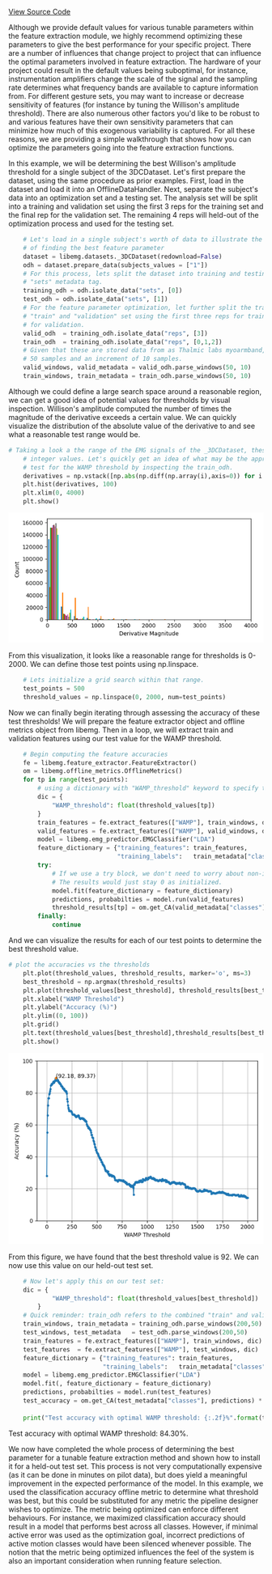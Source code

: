 [View Source Code](https://github.com/libemg/LibEMG_FeatureOptimization_Showcase)

<style>
    .center {
        display: block;
        margin-left: auto;
        margin-right: auto;
        width: 50%;
    }
</style>

Although we provide default values for various tunable parameters within the feature extraction module, we highly recommend optimizing these parameters to give the best performance for your specific project. There are a number of influences that change project to project that can influence the optimal parameters involved in feature extraction. The hardware of your project could result in the default values being suboptimal, for instance, instrumentation amplifiers change the scale of the signal and the sampling rate determines what frequency bands are available to capture information from. For different gesture sets, you may want to increase or decrease sensitivity of features (for instance by tuning the Willison's amplitude threshold). There are also numerous other factors you'd like to be robust to and various features have their own sensitivity parameters that can minimize how much of this exogenous variability is captured. For all these reasons, we are providing a simple walkthrough that shows how you can optimize the parameters going into the feature extraction functions.

In this example, we will be determining the best Willison's amplitude threshold for a single subject of the 3DCDataset. Let's first prepare the dataset, using the same procedure as prior examples. First, load in the dataset and load it into an OfflineDataHandler. Next, separate the subject's data into an optimization set and a testing set. The analysis set will be split into a training and validation set using the first 3 reps for the training set and the final rep for the validation set. The remaining 4 reps will held-out of the optimization process and used for the testing set.

```Python
    # Let's load in a single subject's worth of data to illustrate the process
    # of finding the best feature parameter
    dataset = libemg.datasets._3DCDataset(redownload=False)
    odh = dataset.prepare_data(subjects_values = ["1"])
    # For this process, lets split the dataset into training and testing sets using the 
    # "sets" metadata tag.
    training_odh = odh.isolate_data("sets", [0])
    test_odh = odh.isolate_data("sets", [1])
    # For the feature parameter optimization, let further split the training dataset into a 
    # "train" and "validation" set using the first three reps for training and the final rep
    # for validation. 
    valid_odh  = training_odh.isolate_data("reps", [3])
    train_odh  = training_odh.isolate_data("reps", [0,1,2])
    # Given that these are stored data from as Thalmic labs myoarmband, lets use a window size of
    # 50 samples and an increment of 10 samples.
    valid_windows, valid_metadata = valid_odh.parse_windows(50, 10)
    train_windows, train_metadata = train_odh.parse_windows(50, 10)
```

Although we could define a large search space around a reasonable region, we can get a good idea of potential values for thresholds by visual inspection. Willison's amplitude computed the number of times the magnitude of the derivative exceeds a certain value. We can quickly visualize the distribution of the absolute value of the derivative to and see what a reasonable test range would be.

```Python
# Taking a look a the range of the EMG signals of the _3DCDataset, these seem to be 
    # integer values. Let's quickly get an idea of what may be the appropriate range to 
    # test for the WAMP threshold by inspecting the train_odh.
    derivatives = np.vstack([np.abs(np.diff(np.array(i),axis=0)) for i in train_odh.data[:]])
    plt.hist(derivatives, 100)
    plt.xlim(0, 4000)
    plt.show()
```
![](derivative_values.png)

From this visualization, it looks like a reasonable range for thresholds is 0-2000. We can define those test points using np.linspace.
```Python
    # Lets initialize a grid search within that range.
    test_points = 500
    threshold_values = np.linspace(0, 2000, num=test_points)
```

Now we can finally begin iterating through assessing the accuracy of these test thresholds! We will prepare the feature extractor object and offline metrics object from libemg. Then in a loop, we will extract train and validation features using our test value for the WAMP threshold.

```Python
    # Begin computing the feature accuracies
    fe = libemg.feature_extractor.FeatureExtractor()
    om = libemg.offline_metrics.OfflineMetrics()
    for tp in range(test_points):
        # using a dictionary with "WAMP_threshold" keyword to specify the test point
        dic = {
            "WAMP_threshold": float(threshold_values[tp])
        }
        train_features = fe.extract_features(["WAMP"], train_windows, dic)
        valid_features = fe.extract_features(["WAMP"], valid_windows, dic)
        model = libemg.emg_predictor.EMGClassifier("LDA")
        feature_dictionary = {"training_features": train_features,
                              "training_labels":   train_metadata["classes"]}
        try:
            # If we use a try block, we don't need to worry about non-invertable matrices
            # The results would just stay 0 as initialized.
            model.fit(feature_dictionary = feature_dictionary)
            predictions, probabilties = model.run(valid_features)
            threshold_results[tp] = om.get_CA(valid_metadata["classes"], predictions) * 100
        finally:
            continue
```

And we can visualize the results for each of our test points to determine the best threshold value.

```Python
# plot the accuracies vs the thresholds
    plt.plot(threshold_values, threshold_results, marker='o', ms=3)
    best_threshold = np.argmax(threshold_results)
    plt.plot(threshold_values[best_threshold], threshold_results[best_threshold], marker="*", ms=5)
    plt.xlabel("WAMP Threshold")
    plt.ylabel("Accuracy (%)")
    plt.ylim((0, 100))
    plt.grid()
    plt.text(threshold_values[best_threshold],threshold_results[best_threshold], "({:.2f}, {:.2f})".format(threshold_values[best_threshold],threshold_results[best_threshold] ))
    plt.show()
```
![](wamp_ROC.png)

From this figure, we have found that the best threshold value is 92. We can now use this value on our held-out test set.

```Python
    # Now let's apply this on our test set:
    dic = {
            "WAMP_threshold": float(threshold_values[best_threshold])
        }
    # Quick reminder: train_odh refers to the combined "train" and validation set
    train_windows, train_metadata = training_odh.parse_windows(200,50)
    test_windows, test_metadata   = test_odh.parse_windows(200,50)
    train_features = fe.extract_features(["WAMP"], train_windows, dic)
    test_features  = fe.extract_features(["WAMP"], test_windows, dic)
    feature_dictionary = {"training_features": train_features,
                          "training_labels":   train_metadata["classes"]}
    model = libemg.emg_predictor.EMGClassifier("LDA")
    model.fit(, feature_dictionary = feature_dictionary)
    predictions, probabilties = model.run(test_features)
    test_accuracy = om.get_CA(test_metadata["classes"], predictions) * 100 

    print("Test accuracy with optimal WAMP threshold: {:.2f}%".format(test_accuracy))
```
Test accuracy with optimal WAMP threshold: 84.30%.

We now have completed the whole process of determining the best parameter for a tunable feature extraction method and shown how to install it for a held-out test set. This process is not very computationally expensive (as it can be done in minutes on pilot data), but does yield a meaningful improvement in the expected performance of the model. In this example, we used the classification accuracy offline metric to determine what threshold was best, but this could be substituted for any metric the pipeline designer wishes to optimize. The metric being optimized can enforce different behaviours. For instance, we maximized classification accuracy should result in a model that performs best across all classes. However, if minimal active error was used as the optimization goal, incorrect predictions of active motion classes would have been silenced whenever possible. The notion that the metric being optimized influences the feel of the system is also an important consideration when running feature selection.
